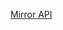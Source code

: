 [Mirror API](https://docs.oracle.com/javase/7/docs/jdk/api/apt/mirror/index.html?overview-summary.html)
